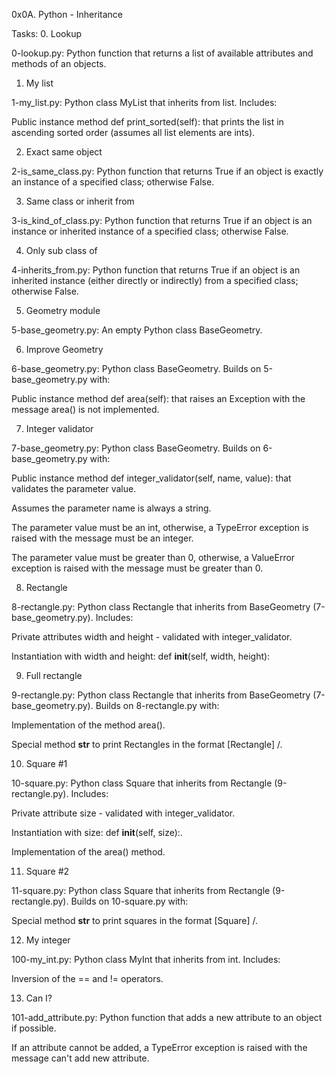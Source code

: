 0x0A. Python - Inheritance

Tasks:
0. Lookup

0-lookup.py: Python function that returns a list of available attributes and methods of an objects.

1. My list

1-my_list.py: Python class MyList that inherits from list. Includes:

Public instance method def print_sorted(self): that prints the list in ascending sorted order (assumes all list elements are ints).

2. Exact same object

2-is_same_class.py: Python function that returns True if an object is exactly an instance of a specified class; otherwise False.

3. Same class or inherit from

3-is_kind_of_class.py: Python function that returns True if an object is an instance or inherited instance of a specified class; otherwise False.

4. Only sub class of

4-inherits_from.py: Python function that returns True if an object is an inherited instance (either directly or indirectly) from a specified class; otherwise False.

5. Geometry module

5-base_geometry.py: An empty Python class BaseGeometry.

6. Improve Geometry

6-base_geometry.py: Python class BaseGeometry. Builds on 5-base_geometry.py with:

Public instance method def area(self): that raises an Exception with the message area() is not implemented.

7. Integer validator

7-base_geometry.py: Python class BaseGeometry. Builds on 6-base_geometry.py with:

Public instance method def integer_validator(self, name, value): that validates the parameter value.

Assumes the parameter name is always a string.

The parameter value must be an int, otherwise, a TypeError exception is raised with the message <name> must be an integer.

The parameter value must be greater than 0, otherwise, a ValueError exception is raised with the message <value> must be greater than 0.

8. Rectangle

8-rectangle.py: Python class Rectangle that inherits from BaseGeometry (7-base_geometry.py). Includes:

Private attributes width and height - validated with integer_validator.

Instantiation with width and height: def __init__(self, width, height):

9. Full rectangle

9-rectangle.py: Python class Rectangle that inherits from BaseGeometry (7-base_geometry.py). Builds on 8-rectangle.py with:

Implementation of the method area().

Special method __str__ to print Rectangles in the format [Rectangle] <width>/<height>.

10. Square #1

10-square.py: Python class Square that inherits from Rectangle (9-rectangle.py). Includes:

Private attribute size - validated with integer_validator.

Instantiation with size: def __init__(self, size):.

Implementation of the area() method.

11. Square #2

11-square.py: Python class Square that inherits from Rectangle (9-rectangle.py). Builds on 10-square.py with:

Special method __str__ to print squares in the format [Square] <width>/<height>.

12. My integer

100-my_int.py: Python class MyInt that inherits from int. Includes:

Inversion of the == and != operators.

13. Can I?

101-add_attribute.py: Python function that adds a new attribute to an object if possible.

If an attribute cannot be added, a TypeError exception is raised with the message can't add new attribute.
